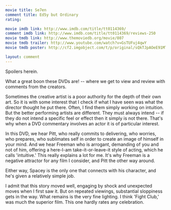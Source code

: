 ```yaml
---
movie title: Se7en
comment title: Ed5y but Ordinary
rating: 

movie imdb link: http://www.imdb.com/title/tt0114369/
comment imdb link: http://www.imdb.com/title/tt0114369/reviews-250
movie tmdb link: http://www.themoviedb.org/movie/807
movie tmdb trailer: http://www.youtube.com/watch?v=GsTUFuj4qwY
movie tmdb poster: http://cf2.imgobject.com/t/p/original/sQkTJpAOeE91MTVrelrRKYNn61z.jpg

layout: comment
---
```


Spoilers herein.

What a great boon these DVDs are! -- where we get to view and review with comments from the creators.

Sometimes the creative artist is a poor authority for the depth of their own art. So it is with some interest that I check if what I have seen was what the director thought he put there. Often, I find them simply working on intuition. But the better performing artists are different. They must always intend -- if they do not intend a specific feel or effect then it simply is not there. That's why when a DVD commentary involves an actor it is of particular interest.

In this DVD, we hear Pitt, who really commits to delivering, who worries, who prepares, who sublimates self in order to create an image of himself in your mind. And we hear Freeman who is arrogant, demanding of you and not of him, offering a here-I-am take-it-or-leave-it style of acting, which he calls 'intuitive.' This really explains a lot for me. It's why Freeman is a negative attractor for any film I consider, and Pitt the other way around.

Either way, Spacey is the only one that connects with his character, and he's given a relatively simple job. 

I admit that this story moved well, engaging by shock and unexpected moves when I first saw it. But on repeated viewings, substantial sloppiness gets in the way. What remains is the very fine lighting. I think 'Fight Club,' was much the superior film. This one hardly rates any celebration.